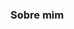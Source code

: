 ### Sobre mim

<!--
**JJabes23/Jjabes23** is a ✨ _special_ ✨ repository because its `README.md` (this file) appears on your GitHub profile.


## 🚀 Objetivo

Trabalhar com tecnologias voltadas para nuvem, desenvolvendo soluções que busquem simplicar desafios complexos dentro do mundo de T.I


### 📋 Ferramentas que já trabalhei

-Excel
- Word
-PowerPoint
- Qliksense
-Kanban
-Jira
-PowerBI
-Data Studio
-Asana
-



